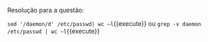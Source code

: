 Resolução para a questão:

`sed '/daemon/d' /etc/passwd| wc –l`{{execute}}
ou
`grep -v daemon /etc/passwd | wc –l`{{execute}}
